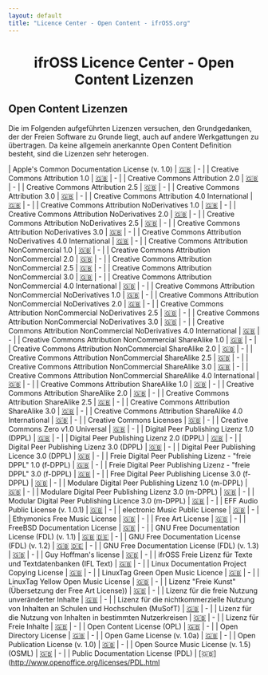 ```yaml
---
layout: default
title: "Licence Center - Open Content - ifrOSS.org"
---
```


<!---

Neue Lizenzen können mit der folgenden Template eingefügt werden:

| Lizenzname | [🇬🇧](link) | SPDX-Tag |

Emojis für die Links können von https://emojipedia.org kopiert werden

--->

<h1 style="text-align: center;">ifrOSS Licence Center - Open Content Lizenzen</h1>

## Open Content Lizenzen

Die im Folgenden aufgeführten Lizenzen versuchen, den Grundgedanken, der der Freien Software zu Grunde liegt, auch auf andere Werkgattungen zu übertragen. Da keine allgemein anerkannte Open Content Definition besteht, sind die Lizenzen sehr heterogen.

| Apple's Common Documentation License (v. 1.0) | [🇬🇧](https://web.archive.org/web/20060323013933/https://opensource.apple.com/cdl/) | - |
| Creative Commons Attribution 1.0 | [🇬🇧](http://creativecommons.org/licenses/by/1.0/legalcode) | - |
| Creative Commons Attribution 2.0 | [🇬🇧](http://creativecommons.org/licenses/by/2.0/legalcode) | - |
| Creative Commons Attribution 2.5 | [🇬🇧](http://creativecommons.org/licenses/by/2.5/legalcode) | - |
| Creative Commons Attribution 3.0 | [🇬🇧](http://creativecommons.org/licenses/by/3.0/legalcode) | - |
| Creative Commons Attribution 4.0 International | [🇬🇧](https://creativecommons.org/licenses/by/4.0/legalcode) | - |
| Creative Commons Attribution NoDerivatives 1.0 | [🇬🇧](http://creativecommons.org/licenses/by-nd/1.0/legalcode) | - |
| Creative Commons Attribution NoDerivatives 2.0 | [🇬🇧](http://creativecommons.org/licenses/by-nd/2.0/legalcode) | - |
| Creative Commons Attribution NoDerivatives 2.5 | [🇬🇧](http://creativecommons.org/licenses/by-nd/2.5/legalcode) | - |
| Creative Commons Attribution NoDerivatives 3.0 | [🇬🇧](http://creativecommons.org/licenses/by-nd/3.0/legalcode) | - |
| Creative Commons Attribution NoDerivatives 4.0 International | [🇬🇧](https://creativecommons.org/licenses/by-nd/4.0/legalcode) | - |
| Creative Commons Attribution NonCommercial 1.0 | [🇬🇧](http://creativecommons.org/licenses/by-nc/1.0/legalcode) | - |
| Creative Commons Attribution NonCommercial 2.0 | [🇬🇧](http://creativecommons.org/licenses/by-nc/2.0/legalcode) | - |
| Creative Commons Attribution NonCommercial 2.5 | [🇬🇧](http://creativecommons.org/licenses/by-nc/2.5/legalcode) | - |
| Creative Commons Attribution NonCommercial 3.0 | [🇬🇧](http://creativecommons.org/licenses/by-nc/3.0/legalcode) | - |
| Creative Commons Attribution NonCommercial 4.0 International | [🇬🇧](https://creativecommons.org/licenses/by-nc/4.0/legalcode) | - |
| Creative Commons Attribution NonCommercial NoDerivatives 1.0 | [🇬🇧](http://creativecommons.org/licenses/by-nd-nc/1.0/legalcode) | - |
| Creative Commons Attribution NonCommercial NoDerivatives 2.0 | [🇬🇧](http://creativecommons.org/licenses/by-nc-nd/2.0/legalcode) | - |
| Creative Commons Attribution NonCommercial NoDerivatives 2.5 | [🇬🇧](http://creativecommons.org/licenses/by-nc-nd/2.5/legalcode) | - |
| Creative Commons Attribution NonCommercial NoDerivatives 3.0 | [🇬🇧](http://creativecommons.org/licenses/by-nc-nd/3.0/legalcode) | - |
| Creative Commons Attribution NonCommercial NoDerivatives 4.0 International | [🇬🇧](https://creativecommons.org/licenses/by-nc-nd/4.0/legalcode) | - |
| Creative Commons Attribution NonCommercial ShareAlike 1.0 | [🇬🇧](http://creativecommons.org/licenses/by-nc-sa/1.0/legalcode) | - |
| Creative Commons Attribution NonCommercial ShareAlike 2.0 | [🇬🇧](http://creativecommons.org/licenses/by-nc-sa/2.0/legalcode) | - |
| Creative Commons Attribution NonCommercial ShareAlike 2.5 | [🇬🇧](http://creativecommons.org/licenses/by-nc-sa/2.5/legalcode) | - |
| Creative Commons Attribution NonCommercial ShareAlike 3.0 | [🇬🇧](http://creativecommons.org/licenses/by-nc-sa/3.0/legalcode) | - |
| Creative Commons Attribution NonCommercial ShareAlike 4.0 International | [🇬🇧](https://creativecommons.org/licenses/by-nc-sa/4.0/legalcode) | - |
| Creative Commons Attribution ShareAlike 1.0 | [🇬🇧](http://creativecommons.org/licenses/by-sa/1.0/legalcode) | - |
| Creative Commons Attribution ShareAlike 2.0 | [🇬🇧](http://creativecommons.org/licenses/by-sa/2.0/legalcode) | - |
| Creative Commons Attribution ShareAlike 2.5 | [🇬🇧](http://creativecommons.org/licenses/by-sa/2.5/legalcode) | - |
| Creative Commons Attribution ShareAlike 3.0 | [🇬🇧](http://creativecommons.org/licenses/by-sa/3.0/legalcode) | - |
| Creative Commons Attribution ShareAlike 4.0 International | [🇬🇧](https://creativecommons.org/licenses/by-sa/4.0/legalcode) | - |
| Creative Commons Licenses | [🇬🇧](http://creativecommons.org/licenses) | - |
| Creative Commons Zero v1.0 Universal | [🇬🇧](http://creativecommons.org/publicdomain/zero/1.0/legalcode) | - |
| Digital Peer Publishing Lizenz 1.0 (DPPL) | [🇬🇧](https://www.hbz-nrw.de/produkte/open-access/lizenzen/dppl/dppl/DPPL_v1_de_02-2004) | - |
| Digital Peer Publishing Lizenz 2.0 (DPPL) | [🇬🇧](https://www.hbz-nrw.de/produkte/open-access/lizenzen/dppl/dppl/DPPL_v2_de_06-2004) | - |
| Digital Peer Publishing Lizenz 3.0 (DPPL) | [🇬🇧](https://www.hbz-nrw.de/produkte/open-access/lizenzen/dppl/dppl/DPPL_v3_de_06-2004) | - |
| Digital Peer Publishing Licence 3.0 (DPPL) | [🇬🇧](https://www.hbz-nrw.de/produkte/open-access/lizenzen/dppl/fdppl/f-DPPL_v3_en_11-2008 ) | - |
| Freie Digital Peer Publishing Lizenz - "freie DPPL" 1.0 (f-DPPL) | [🇬🇧](https://www.hbz-nrw.de/produkte/open-access/lizenzen/dppl/fdppl/f-DPPL_v1_de_11-2004) | - |
| Freie Digital Peer Publishing Lizenz - "freie DPPL" 3.0 (f-DPPL) | [🇬🇧](https://www.hbz-nrw.de/produkte/open-access/lizenzen/dppl/dppl/DPPL_v3_de_11-2008) | - |
| Free Digital Peer Publishing License 3.0 (f-DPPL) | [🇬🇧](https://www.hbz-nrw.de/produkte/open-access/lizenzen/dppl/dppl/DPPL_v3_en_11-2008) | - |
| Modulare Digital Peer Publishing Lizenz 1.0 (m-DPPL) | [🇬🇧](https://www.hbz-nrw.de/produkte/open-access/lizenzen/dppl/mdppl/m-DPPL_v1_de_11-2004) | - |
| Modulare Digital Peer Publishing Lizenz 3.0 (m-DPPL) | [🇬🇧](https://www.hbz-nrw.de/produkte/open-access/lizenzen/dppl/mdppl/m-DPPL_v3_de_11-2008) | - |
| Modular Digital Peer Publishing Licence 3.0 (m-DPPL) | [🇬🇧](https://www.hbz-nrw.de/produkte/open-access/lizenzen/dppl/mdppl/m-DPPL_v3_en_11-2008) | - |
| EFF Audio Public License (v. 1.0.1) | [🇬🇧](https://web.archive.org/web/20060220142104/http://www.eff.org/IP/Open_licenses/20010421_eff_oal_1.0.html) | - |
| electronic Music Public License | [🇬🇧](http://web.archive.org/web/20050408042334/http://www.killerfish.de/fys/empl/empl_de.html) | - |
| Ethymonics Free Music License | [🇬🇧](https://web.archive.org/web/20040209194229/http://www.ethymonics.co.uk/fml.html) | - |
| Free Art License | [🇬🇧](https://web.archive.org/web/20080704173805/http://www.artlibre.org/licence.php/lalgb.html) | - |
| FreeBSD Documentation License | [🇬🇧](http://www.freebsd.org/copyright/freebsd-doc-license.html) | - |
| GNU Free Documentation License (FDL) (v. 1.1) | [🇬🇧](http://www.gnu.org/licenses/old-licenses/fdl-1.1.html) [🇩🇪](http://nautix.sourceforge.net/docs/fdl.de.html) | - |
| GNU Free Documentation License (FDL) (v. 1.2) | [🇬🇧](http://www.gnu.org/licenses/old-licenses/fdl-1.2.html) [🇩🇪](http://www.giese-online.de/gnufdl-de.html) | - |
| GNU Free Documentation License (FDL) (v. 1.3) | [🇬🇧](http://www.gnu.org/copyleft/fdl.html) | - |
| Guy Hoffman's license | [🇬🇧](http://www.ram.org/ramblings/philosophy/fmp/hoffman_license.html) | - |
| ifrOSS Freie Lizenz für Texte und Textdatenbanken (IFL Text) | [🇬🇧](https://github.com/ifrOSS/Lizenzcenter/blob/Neue-Gliederung/IFL) | - |
| Linux Documentation Project Copying License | [🇬🇧](http://tldp.org/LDP-COPYRIGHT.html) | - |
| LinuxTag Green Open Music Licence | [🇬🇧](http://openmusic.linuxtag.org/modules/freecontent/content/openmusic/green.html) | - |
| LinuxTag Yellow Open Music License | [🇬🇧](http://openmusic.linuxtag.org/modules/freecontent/content/openmusic/yellow.html) | - |
| Lizenz "Freie Kunst" (Übersetzung der Free Art License)) | [🇬🇧](https://web.archive.org/web/20081118201323/http://artlibre.org/licence.php/lalde.html) | - |
| Lizenz für die freie Nutzung unveränderter Inhalte | [🇬🇧](http://www.ifross.org/Lizenzen/LizenzFuerUnveraenderteInhalte.html) | - |
| Lizenz für die nichtkommerzielle Nutzung von Inhalten an Schulen und Hochschulen (MuSofT) | [🇬🇧](http://www.ifross.org/Lizenzen/MuSoft-Lizenz.htm) | - |
| Lizenz für die Nutzung von Inhalten in bestimmten Nutzerkreisen | [🇬🇧](http://www.ifross.org/Lizenzen/Lizenz%20bestimmte%20Nutzerkreise.htm) | - |
| Lizenz für Freie Inhalte | [🇬🇧](http://www.ifross.org/Lizenzen/LizenzFuerFreieInhalte.html) | - |
| Open Content License (OPL) | [🇬🇧](https://web.archive.org/web/20140608191625/http://www.opencontent.org:80/opl.shtml) | - |
| Open Directory License | [🇬🇧](https://web.archive.org/web/20011106104708/http://dmoz.org:80/license.html) | - |
| Open Game License (v. 1.0a) | [🇬🇧](http://www.opengamingfoundation.org/ogl.html) | - |
| Open Publication License (v. 1.0) | [🇬🇧](http://opencontent.org/openpub) | - |
| Open Source Music License (v. 1.5) (OSML) | [🇬🇧](https://web.archive.org/web/20120818042338/http://www.rootrecords.org:80/licenses.html) | - |
| Public Documentation License (PDL) | [🇬🇧](http://www.openoffice.org/licenses/PDL.html
